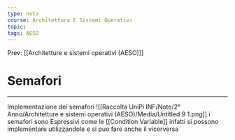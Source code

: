 ```yaml
---
type: nota
course: Architettura E Sistemi Operativi
topic: 
tags: AESO
---
```


Prev: [[Architetture e sistemi operativi (AESO)]]

# Semafori
---

Implementazione dei semafori
![[Raccolta UniPi INF/Note/2° Anno/Architetture e sistemi operativi (AESO)/Media/Untitled 9 1.png]]
i semafori sono Espressivi come le [[Condition Variable]] infatti si possono implementare utilizzandole e si puo fare anche il vicerversa
